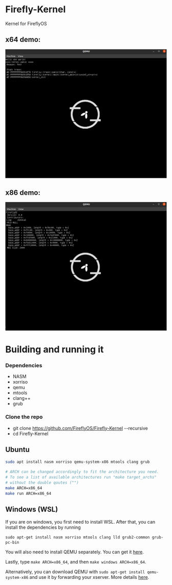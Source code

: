 # Firefly-Kernel
Kernel for FireflyOS

## x64 demo:
![Firefly OS](docs/x64-progress.png)

## x86 demo:
![Firefly OS x86](docs/x86-progress.png)

# Building and running it

### Dependencies 
 * NASM
 * xorriso
 * qemu
 * mtools
 * clang++
 * grub

### Clone the repo 
 * git clone https://github.com/FireflyOS/Firefly-Kernel --recursive
 * cd Firefly-Kernel

## Ubuntu 

```bash
sudo apt install nasm xorriso qemu-system-x86 mtools clang grub
```

```bash
# ARCH can be changed accordingly to fit the architecture you need.
# To see a list of available architectures run "make target_archs"
# without the double qoutes ("")
make ARCH=x86_64
make run ARCH=x86_64
```

## Windows (WSL)

If you are on windows, you first need to install WSL. After that, you can install the dependencies by running 

```
sudo apt-get install nasm xorriso mtools clang lld grub2-common grub-pc-bin
```

You will also need to install QEMU separately. You can get it [here](https://www.qemu.org/download/).

Lastly, type `make ARCH=x86_64`, and then `make windows ARCH=x86_64`.

Alternatively, you can download QEMU with `sudo apt-get install qemu-system-x86` and use it by forwarding your xserver. More details [here](https://stackoverflow.com/questions/61110603/how-to-set-up-working-x11-forwarding-on-wsl2).

